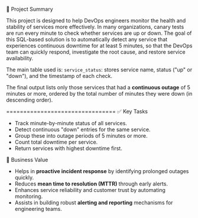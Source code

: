 📘 Project Summary

This project is designed to help DevOps engineers monitor the health and stability of services more effectively. 
In many organizations, canary tests are run every minute to check whether services are up or down. 
The goal of this SQL-based solution is to automatically detect any service that experiences continuous downtime for at least 5 minutes, 
so that the DevOps team can quickly respond, investigate the root cause, and restore service availability.

The main table used is:
`service_status`: stores service name, status ("up" or "down"), and the timestamp of each check.

The final output lists only those services that had a **continuous outage** of 5 minutes or more, ordered by the total number of minutes they were down (in descending order).

================================
✅ Key Tasks
* Track minute-by-minute status of all services.
* Detect continuous "down" entries for the same service.
* Group these into outage periods of 5 minutes or more.
* Count total downtime per service.
* Return services with highest downtime first.

💼 Business Value
* Helps in **proactive incident response** by identifying prolonged outages quickly.
* Reduces **mean time to resolution (MTTR)** through early alerts.
* Enhances service reliability and customer trust by automating monitoring.
* Assists in building robust **alerting and reporting** mechanisms for engineering teams.
